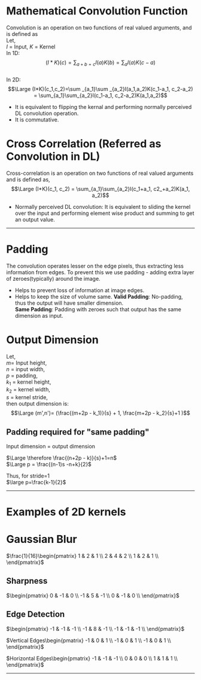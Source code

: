 # Mathematical Convolution Function
Convolution is an operation on two functions of real valued arguments, and is defined as  
Let,  
$I$ = Input,  $K$ = Kernel  
In 1D:  
$$ (I*K)(c)=\sum _{a+b=c}I(a)K(b) = \sum _a I(a)K(c-a)$$  
In 2D:  
$$\Large (I*K)(c_1,c_2)=\sum _{a_1}\sum _{a_2}I(a_1,a_2)K(c_1-a_1, c_2-a_2) = \sum_{a_1}\sum_{a_2}I(c_1-a_1, c_2-a_2)K(a_1,a_2)$$
- It is equivalent to flipping the kernal and performing normally perceived DL convolution operation.
- It is commutative.

# Cross Correlation (Referred as Convolution in DL)
Cross-correlation is an operation on two functions of real valued arguments and is defined as,  
$$\Large (I*K)(c_1, c_2) = \sum_{a_1}\sum_{a_2}I(c_1+a_1, c2_+a_2)K(a_1, a_2)$$
- Normally perceived DL convolution: It is equivalent to sliding the kernel over the input and performing element wise product and summing to get an output value.

----
# Padding
The convolution operates lesser on the edge pixels, thus extracting less information from edges. To prevent this we use padding - adding extra layer of zeroes(typically) around the image.
- Helps to prevent loss of information at image edges.
- Helps to keep the size of volume same.
**Valid Padding**: No-padding, thus the output will have smaller dimension.  
**Same Padding**: Padding with zeroes such that output has the same dimension as input.  

# Output Dimension
Let,  
$m$= Input height,  
$n$ = input width,  
$p$ = padding,  
$k_1$ = kernel height,  
$k_2$ = kernel width,  
$s$ = kernel stride,  
then output dimension is:  
$$\Large (m',n')= (\frac{(m+2p - k_1)}{s} + 1,  \frac{m+2p - k_2}{s}+1 )$$ 
## Padding required for "same padding"
Input dimension = output dimension  

$\Large \therefore \frac{(n+2p - k)}{s}+1=n$  
$\Large p = \frac{(n-1)s -n+k}{2}$  

Thus, for stride=1  
$\large p=\frac{k-1}{2}$  


----
# Examples of 2D kernels

# Gaussian Blur
$\frac{1}{16}\begin{pmatrix}
1 & 2 & 1 \\
2 & 4 & 2 \\
1 & 2 & 1 \\
\end{pmatrix}$

## Sharpness
$\begin{pmatrix}
0 & -1 & 0 \\
-1 & 5 & -1 \\
0 & -1 & 0 \\
\end{pmatrix}$

## Edge Detection
$\begin{pmatrix}
-1 & -1 & -1 \\
-1 & 8 & -1 \\
-1 & -1 & -1 \\
\end{pmatrix}$  

$Vertical Edges\begin{pmatrix}
-1 & 0 & 1 \\
-1 & 0 & 1 \\
-1 & 0 & 1 \\
\end{pmatrix}$

$Horizontal Edges\begin{pmatrix}
-1 & -1 & -1 \\
0 & 0 & 0 \\
1 & 1 & 1 \\
\end{pmatrix}$  

----

